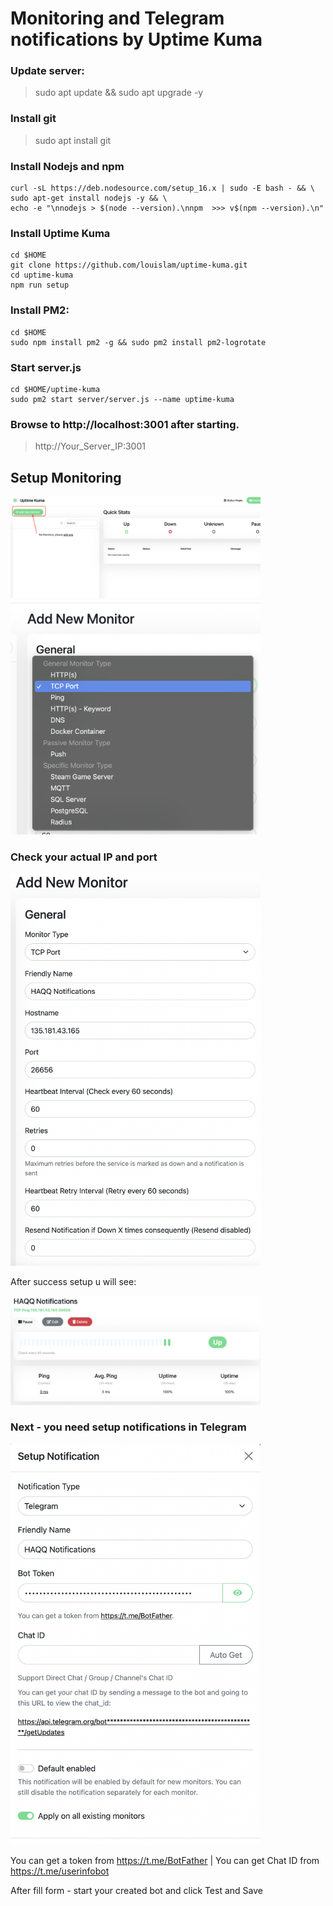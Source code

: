 # Monitoring and Telegram notifications by Uptime Kuma

### Update server:
> sudo apt update && sudo apt upgrade -y

### Install git

>sudo apt install git 

### Install Nodejs and npm

```
curl -sL https://deb.nodesource.com/setup_16.x | sudo -E bash - && \
sudo apt-get install nodejs -y && \
echo -e "\nnodejs > $(node --version).\nnpm  >>> v$(npm --version).\n"
```

### Install Uptime Kuma

```
cd $HOME
git clone https://github.com/louislam/uptime-kuma.git
cd uptime-kuma
npm run setup
```

### Install PM2:

```
cd $HOME
sudo npm install pm2 -g && sudo pm2 install pm2-logrotate
```

### Start server.js

```
cd $HOME/uptime-kuma
sudo pm2 start server/server.js --name uptime-kuma
```

### Browse to http://localhost:3001 after starting.

> http://Your_Server_IP:3001

## Setup Monitoring

<img src="https://github.com/klochenko/klochenko/blob/main/guides/Monitoring/screens/0.png" width="400" alt="" />

<img src="https://github.com/klochenko/klochenko/blob/main/guides/Monitoring/screens/1.png" width="400" alt="" />


### Check your actual IP and port

<img src="https://github.com/klochenko/klochenko/blob/main/guides/Monitoring/screens/2.png" width="400" alt="" />

After success setup u will see:

<img src="https://github.com/klochenko/klochenko/blob/main/guides/Monitoring/screens/4.png" width="400" alt="" />

### Next - you need setup notifications in Telegram

<img src="https://github.com/klochenko/klochenko/blob/main/guides/Monitoring/screens/5.png" width="400" alt="" />

You can get a token from https://t.me/BotFather
 | You can get Chat ID from https://t.me/userinfobot

After fill form - start your created bot and click Test and Save 
